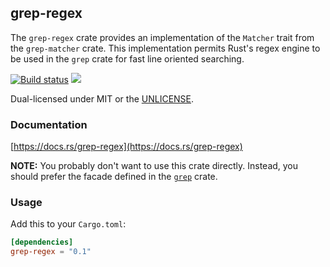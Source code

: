 grep-regex
----------
The `grep-regex` crate provides an implementation of the `Matcher` trait from
the `grep-matcher` crate. This implementation permits Rust's regex engine to
be used in the `grep` crate for fast line oriented searching.

[![Build status](https://github.com/BurntSushi/ripgrep/workflows/ci/badge.svg)](https://github.com/BurntSushi/ripgrep/actions)
[![](https://img.shields.io/crates/v/grep-regex.svg)](https://crates.io/crates/grep-regex)

Dual-licensed under MIT or the [UNLICENSE](https://unlicense.org/).

### Documentation

[https://docs.rs/grep-regex](https://docs.rs/grep-regex)

**NOTE:** You probably don't want to use this crate directly. Instead, you
should prefer the facade defined in the
[`grep`](https://docs.rs/grep)
crate.

### Usage

Add this to your `Cargo.toml`:

```toml
[dependencies]
grep-regex = "0.1"
```
